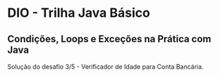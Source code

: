 # DIO - Trilha Java Básico

## Condições, Loops e Exceções na Prática com Java

Solução do desafio 3/5 - Verificador de Idade para Conta Bancária.